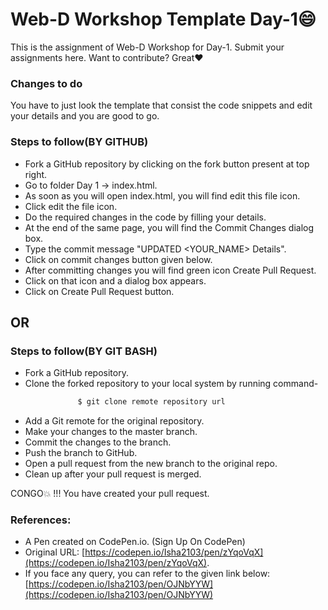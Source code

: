 # Web-D Workshop Template  Day-1:smile:

This is the assignment of Web-D Workshop for Day-1. Submit your assignments here.
Want to contribute? Great:heart:

### Changes to do
You have to just look the template that consist the code snippets and edit your details and you are good to go.

### Steps to follow(BY GITHUB)
- Fork a GitHub repository by clicking on the fork button present at top right.
- Go to folder Day 1 -> index.html.
- As soon as you will open index.html, you will find edit this file icon.
- Click edit the file icon.
- Do the required changes in the code by filling your details.
- At the end of the same page, you will find the Commit Changes dialog box.
- Type the commit message "UPDATED <YOUR_NAME> Details".
- Click on commit changes button given below.
- After committing changes you will find green icon Create Pull Request.
- Click on that icon and a dialog box appears.
- Click on Create Pull Request button.

## OR

### Steps to follow(BY GIT BASH)
 - Fork a GitHub repository.
 - Clone the forked repository to your local system by running command-
 ```sh
                $ git clone remote repository url
 ```
 - Add a Git remote for the original repository.
 - Make your changes to the master branch.
 - Commit the changes to the branch.
 - Push the branch to GitHub.
 - Open a pull request from the new branch to the original repo.
 - Clean up after your pull request is merged.

CONGO:boom: !!! You have created your pull request.
### References:
- A Pen created on CodePen.io. (Sign Up On CodePen)
- Original URL: [https://codepen.io/Isha2103/pen/zYqoVqX](https://codepen.io/Isha2103/pen/zYqoVqX).
- If you face any query, you can refer to the given link below:
       [https://codepen.io/Isha2103/pen/OJNbYYW](https://codepen.io/Isha2103/pen/OJNbYYW)
